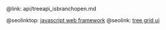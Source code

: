 @link: api/treeapi_isbranchopen.md

@seolinktop: [javascript web framework](https://webix.com)
@seolink: [tree grid ui](https://webix.com/widget/treetable/)